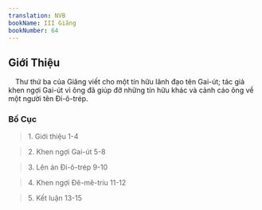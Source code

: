 ```yaml
---
translation: NVB
bookName: III Giăng 
bookNumber: 64
---
```


<div class="title"><h2>Giới Thiệu </h2></div> Thư thứ ba của Giăng viết cho một tín hữu lãnh đạo tên Gai-út; tác giả khen ngợi Gai-út vì ông đã giúp đỡ những tín hữu khác và cảnh cáo ông về một người tên Đi-ô-trép. <br/><div class="title"><h3>Bố Cục </h3></div><blockquote>1. Giới thiệu 1-4</blockquote><blockquote>2. Khen ngợi Gai-út 5-8</blockquote><blockquote>3. Lên án Đi-ô-trép 9-10</blockquote><blockquote>4. Khen ngợi Đê-mê-triu 11-12</blockquote><blockquote>5. Kết luận 13-15</blockquote>
